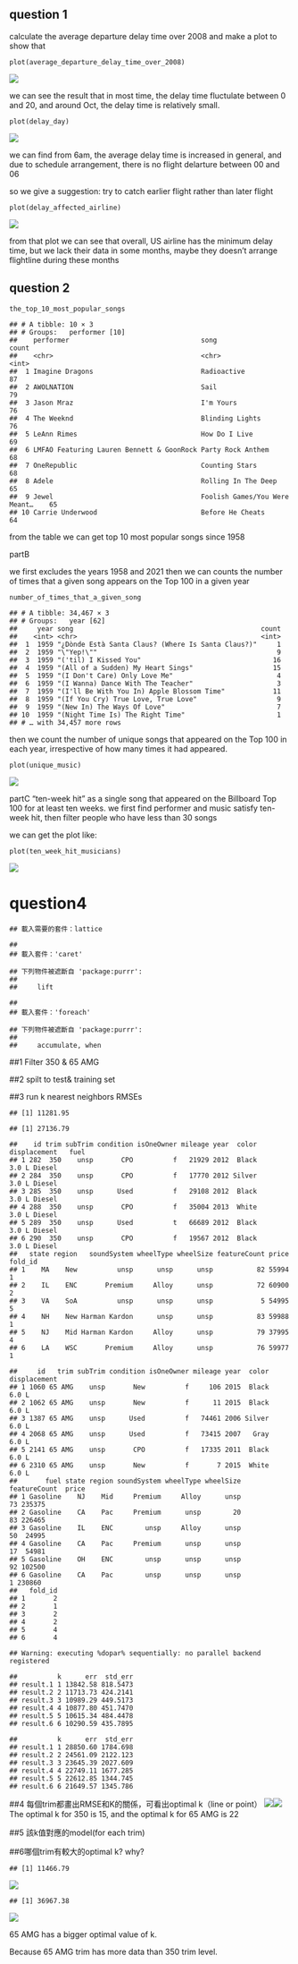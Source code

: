 ## question 1

calculate the average departure delay time over 2008 and make a plot to
show that

    plot(average_departure_delay_time_over_2008)

![](Assignment-1_files/figure-markdown_strict/plot%20average%20departure%20delay%20time%20over%202008-1.png)

we can see the result that in most time, the delay time fluctulate
between 0 and 20, and around Oct, the delay time is relatively small.

    plot(delay_day)

![](Assignment-1_files/figure-markdown_strict/delay%20day-1.png)

we can find from 6am, the average delay time is increased in general,
and due to schedule arrangement, there is no flight delarture between 00
and 06

so we give a suggestion: try to catch earlier flight rather than later
flight

    plot(delay_affected_airline)

![](Assignment-1_files/figure-markdown_strict/delay%20time%20affected%20by%20airline-1.png)

from that plot we can see that overall, US airline has the minimum delay
time, but we lack their data in some months, maybe they doesn’t arrange
flightline during these months

## question 2

    the_top_10_most_popular_songs

    ## # A tibble: 10 × 3
    ## # Groups:   performer [10]
    ##    performer                                 song                          count
    ##    <chr>                                     <chr>                         <int>
    ##  1 Imagine Dragons                           Radioactive                      87
    ##  2 AWOLNATION                                Sail                             79
    ##  3 Jason Mraz                                I'm Yours                        76
    ##  4 The Weeknd                                Blinding Lights                  76
    ##  5 LeAnn Rimes                               How Do I Live                    69
    ##  6 LMFAO Featuring Lauren Bennett & GoonRock Party Rock Anthem                68
    ##  7 OneRepublic                               Counting Stars                   68
    ##  8 Adele                                     Rolling In The Deep              65
    ##  9 Jewel                                     Foolish Games/You Were Meant…    65
    ## 10 Carrie Underwood                          Before He Cheats                 64

from the table we can get top 10 most popular songs since 1958

partB

we first excludes the years 1958 and 2021 then we can counts the number
of times that a given song appears on the Top 100 in a given year

    number_of_times_that_a_given_song

    ## # A tibble: 34,467 × 3
    ## # Groups:   year [62]
    ##     year song                                               count
    ##    <int> <chr>                                              <int>
    ##  1  1959 "¿Dònde Està Santa Claus? (Where Is Santa Claus?)"     1
    ##  2  1959 "\"Yep!\""                                             9
    ##  3  1959 "('til) I Kissed You"                                 16
    ##  4  1959 "(All of a Sudden) My Heart Sings"                    15
    ##  5  1959 "(I Don't Care) Only Love Me"                          4
    ##  6  1959 "(I Wanna) Dance With The Teacher"                     3
    ##  7  1959 "(I'll Be With You In) Apple Blossom Time"            11
    ##  8  1959 "(If You Cry) True Love, True Love"                    9
    ##  9  1959 "(New In) The Ways Of Love"                            7
    ## 10  1959 "(Night Time Is) The Right Time"                       1
    ## # … with 34,457 more rows

then we count the number of unique songs that appeared on the Top 100 in
each year, irrespective of how many times it had appeared.

    plot(unique_music)

![](Assignment-1_files/figure-markdown_strict/show%20musical%20diversity%20over%20the%20years-1.png)

partC “ten-week hit” as a single song that appeared on the Billboard Top
100 for at least ten weeks. we first find performer and music satisfy
ten-week hit, then filter people who have less than 30 songs

we can get the plot like:

    plot(ten_week_hit_musicians)

![](Assignment-1_files/figure-markdown_strict/ten_week_hit_musicians%20list-1.png)

# question4

    ## 載入需要的套件：lattice

    ## 
    ## 載入套件：'caret'

    ## 下列物件被遮斷自 'package:purrr':
    ## 
    ##     lift

    ## 
    ## 載入套件：'foreach'

    ## 下列物件被遮斷自 'package:purrr':
    ## 
    ##     accumulate, when

##1 Filter 350 & 65 AMG

##2 spilt to test& training set

##3 run k nearest neighbors RMSEs

    ## [1] 11281.95

    ## [1] 27136.79

    ##    id trim subTrim condition isOneOwner mileage year  color displacement   fuel
    ## 1 282  350    unsp       CPO          f   21929 2012  Black        3.0 L Diesel
    ## 2 284  350    unsp       CPO          f   17770 2012 Silver        3.0 L Diesel
    ## 3 285  350    unsp      Used          f   29108 2012  Black        3.0 L Diesel
    ## 4 288  350    unsp       CPO          f   35004 2013  White        3.0 L Diesel
    ## 5 289  350    unsp      Used          t   66689 2012  Black        3.0 L Diesel
    ## 6 290  350    unsp       CPO          f   19567 2012  Black        3.0 L Diesel
    ##   state region   soundSystem wheelType wheelSize featureCount price fold_id
    ## 1    MA    New          unsp      unsp      unsp           82 55994       1
    ## 2    IL    ENC       Premium     Alloy      unsp           72 60900       2
    ## 3    VA    SoA          unsp      unsp      unsp            5 54995       5
    ## 4    NH    New Harman Kardon      unsp      unsp           83 59988       1
    ## 5    NJ    Mid Harman Kardon     Alloy      unsp           79 37995       4
    ## 6    LA    WSC       Premium     Alloy      unsp           76 59977       1

    ##     id   trim subTrim condition isOneOwner mileage year  color displacement
    ## 1 1060 65 AMG    unsp       New          f     106 2015  Black        6.0 L
    ## 2 1062 65 AMG    unsp       New          f      11 2015  Black        6.0 L
    ## 3 1387 65 AMG    unsp      Used          f   74461 2006 Silver        6.0 L
    ## 4 2068 65 AMG    unsp      Used          f   73415 2007   Gray        6.0 L
    ## 5 2141 65 AMG    unsp       CPO          f   17335 2011  Black        6.0 L
    ## 6 2310 65 AMG    unsp       New          f       7 2015  White        6.0 L
    ##       fuel state region soundSystem wheelType wheelSize featureCount  price
    ## 1 Gasoline    NJ    Mid     Premium     Alloy      unsp           73 235375
    ## 2 Gasoline    CA    Pac     Premium      unsp        20           83 226465
    ## 3 Gasoline    IL    ENC        unsp     Alloy      unsp           50  24995
    ## 4 Gasoline    CA    Pac     Premium      unsp      unsp           17  54981
    ## 5 Gasoline    OH    ENC        unsp      unsp      unsp           92 102500
    ## 6 Gasoline    CA    Pac        unsp      unsp      unsp            1 230860
    ##   fold_id
    ## 1       2
    ## 2       1
    ## 3       2
    ## 4       2
    ## 5       4
    ## 6       4

    ## Warning: executing %dopar% sequentially: no parallel backend registered

    ##          k      err  std_err
    ## result.1 1 13842.58 818.5473
    ## result.2 2 11713.73 424.2141
    ## result.3 3 10989.29 449.5173
    ## result.4 4 10877.80 451.7470
    ## result.5 5 10615.34 484.4478
    ## result.6 6 10290.59 435.7895

    ##          k      err  std_err
    ## result.1 1 28850.60 1784.698
    ## result.2 2 24561.09 2122.123
    ## result.3 3 23645.39 2027.609
    ## result.4 4 22749.11 1677.285
    ## result.5 5 22612.85 1344.745
    ## result.6 6 21649.57 1345.786

##4 每個trim都畫出RMSE和K的關係，可看出optimal k（line or point）
![](Assignment-1_files/figure-markdown_strict/unnamed-chunk-6-1.png)![](Assignment-1_files/figure-markdown_strict/unnamed-chunk-6-2.png)
The optimal k for 350 is 15, and the optimal k for 65 AMG is 22

##5 該k值對應的model(for each trim)

##6哪個trim有較大的optimal k? why?

    ## [1] 11466.79

![](Assignment-1_files/figure-markdown_strict/unnamed-chunk-8-1.png)

    ## [1] 36967.38

![](Assignment-1_files/figure-markdown_strict/unnamed-chunk-8-2.png)

65 AMG has a bigger optimal value of k.

Because 65 AMG trim has more data than 350 trim level.
